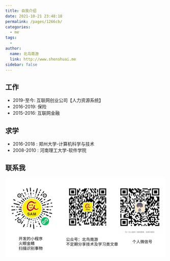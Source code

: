 ```yaml
---
title: 自我介绍
date: 2021-10-21 23:48:18
permalink: /pages/1266cb/
categories:
  - me
tags:
  - 
author: 
  name: 北鸟南游
  link: http://www.shenshuai.me
sidebar: false
---
```


## 工作
- 2019-至今: 互联网创业公司【人力资源系统】
- 2016-2019: 保险
- 2015-2016: 互联网金融



## 求学
- 2016-2018 : 郑州大学-计算机科学与技术 
- 2008-2010 : 河南理工大学-软件学院


## 联系我
![我的信息](/assets/images/myinfo.jpeg)